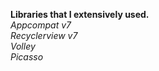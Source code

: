 <b>Libraries that I extensively used.</b><br>
<i>Appcompat v7<br>
Recyclerview v7<br>
Volley<br>
Picasso</i>
